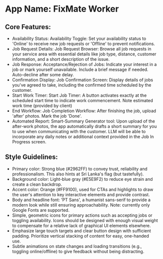 # **App Name**: FixMate Worker

## Core Features:

- Availability Status: Availability Toggle: Set your availability status to 'Online' to receive new job requests or 'Offline' to prevent notifications.
- Job Request Details: Job Request Browser: Browse all job requests in your service area with essential details like job type, distance, customer information, and a short description of the issue.
- Job Response: Acceptance/Rejection of Jobs:  Indicate your interest in a job or mark yourself unavailable. Include a brief message if needed. Auto-decline after some delay.
- Confirmation Display: Job Confirmation Screen: Display details of jobs you've agreed to take, including the confirmed time scheduled by the customer.
- Start Work Timer: Start Job Timer:  A button activates exactly at the scheduled start time to indicate work commencement. Note estimated work time (provided by client)
- End Workflow: Job Completion Workflow: After finishing the job, upload 'after' photos. Mark the job 'Done'.
- Automated Report: Smart-Summary Generator tool: Upon upload of the after-work photos, the app automatically drafts a short summary for you to use when communicating with the customer. LLM will be able to incorporate any daily notes or additional context provided in the Job In Progress screen. 

## Style Guidelines:

- Primary color: Strong blue (#2962FF) to convey trust, reliability and professionalism. This also hints at Sri Lanka's flag (but tastefully).
- Background color: Light-blue gray (#E5E9F2) to reduce eye strain and create a clean backdrop.
- Accent color: Orange (#FF9100), used for CTAs and highlights to draw the user's attention to key interactive elements and provide contrast.
- Body and headline font: 'PT Sans', a humanist sans-serif to provide a modern look while still ensuring approachability. Note: currently only Google Fonts are supported.
- Simple, geometric icons for primary actions such as accepting jobs or toggling availability.  Icons should be designed with enough visual weight to compensate for a relative lack of graphical UI elements elsewhere.
- Emphasize large touch targets and clear button design with sufficient padding. Prioritize vertical stacking of content for easy, one-handed use.
- Subtle animations on state changes and loading transitions (e.g., toggling online/offline) to give feedback without being distracting.